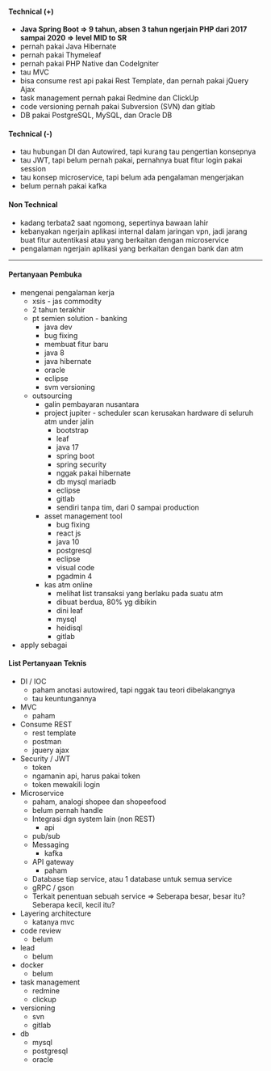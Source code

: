 #### Technical (+) 

- **Java Spring Boot => 9 tahun, absen 3 tahun ngerjain PHP dari 2017 sampai 2020 => level MID to SR**  
- pernah pakai Java Hibernate
- pernah pakai Thymeleaf
- pernah pakai PHP Native dan CodeIgniter
- tau MVC
- bisa consume rest api pakai Rest Template, dan pernah pakai jQuery Ajax
- task management pernah pakai Redmine dan ClickUp
- code versioning pernah pakai Subversion (SVN) dan gitlab
- DB pakai PostgreSQL, MySQL, dan Oracle DB

#### Technical (-)  

- tau hubungan DI dan Autowired, tapi kurang tau pengertian konsepnya
- tau JWT, tapi belum pernah pakai, pernahnya buat fitur login pakai session
- tau konsep microservice, tapi belum ada pengalaman mengerjakan
- belum pernah pakai kafka

#### Non Technical  

- kadang terbata2 saat ngomong, sepertinya bawaan lahir
- kebanyakan ngerjain aplikasi internal dalam jaringan vpn, jadi jarang buat fitur autentikasi atau yang berkaitan dengan microservice
- pengalaman ngerjain aplikasi yang berkaitan dengan bank dan atm

---

#### Pertanyaan Pembuka

- mengenai pengalaman kerja  
	- xsis - jas commodity
	- 2 tahun terakhir
	- pt semien solution - banking
		- java dev
		- bug fixing
		- membuat fitur baru
		- java 8
		- java hibernate
		- oracle
		- eclipse
		- svm versioning
	- outsourcing
		- galin pembayaran nusantara
		- project jupiter - scheduler scan kerusakan hardware di seluruh atm under jalin
			- bootstrap
			- leaf
			- java 17
			- spring boot
			- spring security
			- nggak pakai hibernate
			- db mysql mariadb
			- eclipse
			- gitlab
			- sendiri tanpa tim, dari 0 sampai production
		- asset management tool
			- bug fixing
			- react js
			- java 10
			- postgresql
			- eclipse
			- visual code
			- pgadmin 4
		- kas atm online
			- melihat list transaksi yang berlaku pada suatu atm
			- dibuat berdua, 80% yg dibikin
			- dini leaf
			- mysql
			- heidisql
			- gitlab
- apply sebagai


#### List Pertanyaan Teknis

- DI / IOC
	- paham anotasi autowired, tapi nggak tau teori dibelakangnya
	- tau keuntungannya
- MVC
	- paham
- Consume REST
	- rest template
	- postman
	- jquery ajax
- Security / JWT
	- token
	- ngamanin api, harus pakai token
	- token mewakili login
- Microservice
	- paham, analogi shopee dan shopeefood
	- belum pernah handle
	- Integrasi dgn system lain (non REST)
		- api
	- pub/sub
	- Messaging
		- kafka
	- API gateway
		- paham
	- Database tiap service, atau 1 database untuk semua service
	- gRPC / gson
	- Terkait penentuan sebuah service => Seberapa besar, besar itu? Seberapa kecil, kecil itu?
- Layering architecture
	- katanya mvc
- code review
	- belum
- lead
	- belum
- docker
	- belum
- task management
	- redmine
	- clickup
- versioning
	- svn
	- gitlab
- db
	- mysql
	- postgresql
	- oracle